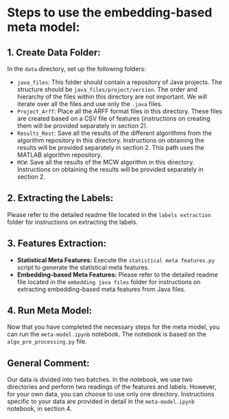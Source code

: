 # Steps to use the embedding-based meta model:

## 1. Create Data Folder:
In the `data` directory, set up the following folders:
- `java_files`: This folder should contain a repository of Java projects. The structure should be `java_files/project/version`. The order and hierarchy of the files within this directory are not important. We will iterate over all the files and use only the `.java` files.
- `Project_Arff`: Place all the ARFF format files in this directory. These files are created based on a CSV file of features (instructions on creating them will be provided separately in section 2).
- `Results_Rest`: Save all the results of the different algorithms from the algorithm repository in this directory. Instructions on obtaining the results will be provided separately in section 2. This path uses the MATLAB algorithm repository.
- `MCW`: Save all the results of the MCW algorithm in this directory. Instructions on obtaining the results will be provided separately in section 2.

## 2. Extracting the Labels:
Please refer to the detailed readme file located in the `labels extraction` folder for instructions on extracting the labels.

## 3. Features Extraction:
- **Statistical Meta Features:** Execute the `statistical meta features.py` script to generate the statistical meta features.
- **Embedding-based Meta Features:** Please refer to the detailed readme file located in the `embedding java files` folder for instructions on extracting embedding-based meta features from Java files.

## 4. Run Meta Model:
Now that you have completed the necessary steps for the meta model, you can run the `meta-model.ipynb` notebook. The notebook is based on the `algo_pre_processing.py` file.

## General Comment:
Our data is divided into two batches. In the notebook, we use two directories and perform two readings of the features and labels. However, for your own data, you can choose to use only one directory. Instructions specific to your data are provided in detail in the `meta-model.ipynb` notebook, in section 4.



